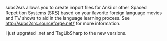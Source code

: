 subs2srs allows you to create import files for Anki or other Spaced Repetition Systems (SRS) based on your favorite foreign language movies and TV shows to aid in the language learning process. See http://subs2srs.sourceforge.net/ for more information.

I just upgrated .net and TagLibSharp to the new versions.
